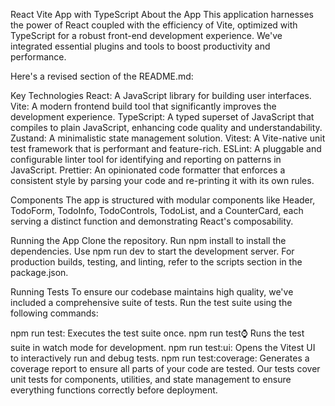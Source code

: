 React Vite App with TypeScript
About the App
This application harnesses the power of React coupled with the efficiency of Vite, optimized with TypeScript for a robust front-end development experience. We've integrated essential plugins and tools to boost productivity and performance.


Here's a revised section of the README.md:

Key Technologies
React: A JavaScript library for building user interfaces.
Vite: A modern frontend build tool that significantly improves the development experience.
TypeScript: A typed superset of JavaScript that compiles to plain JavaScript, enhancing code quality and understandability.
Zustand: A minimalistic state management solution.
Vitest: A Vite-native unit test framework that is performant and feature-rich.
ESLint: A pluggable and configurable linter tool for identifying and reporting on patterns in JavaScript.
Prettier: An opinionated code formatter that enforces a consistent style by parsing your code and re-printing it with its own rules.

Components
The app is structured with modular components like Header, TodoForm, TodoInfo, TodoControls, TodoList, and a CounterCard, each serving a distinct function and demonstrating React's composability.

Running the App
Clone the repository.
Run npm install to install the dependencies.
Use npm run dev to start the development server.
For production builds, testing, and linting, refer to the scripts section in the package.json.

Running Tests
To ensure our codebase maintains high quality, we've included a comprehensive suite of tests. Run the test suite using the following commands:

npm run test: Executes the test suite once.
npm run test:watch: Runs the test suite in watch mode for development.
npm run test:ui: Opens the Vitest UI to interactively run and debug tests.
npm run test:coverage: Generates a coverage report to ensure all parts of your code are tested.
Our tests cover unit tests for components, utilities, and state management to ensure everything functions correctly before deployment.
